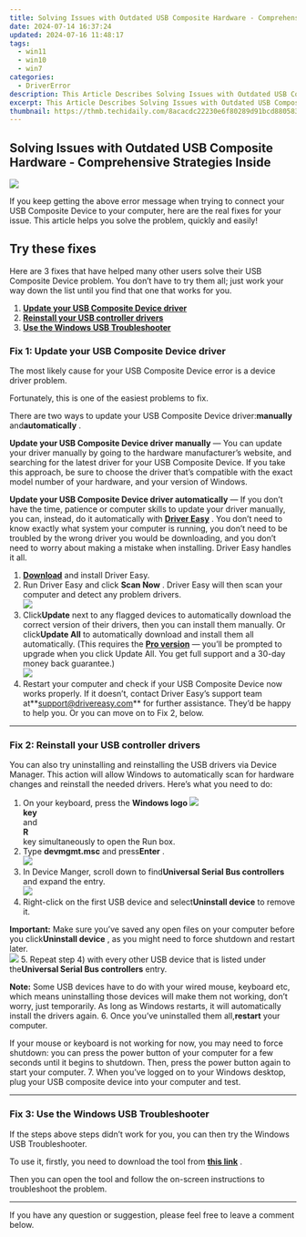```yaml
---
title: Solving Issues with Outdated USB Composite Hardware - Comprehensive Strategies Inside
date: 2024-07-14 16:37:24
updated: 2024-07-16 11:48:17
tags:
  - win11
  - win10
  - win7
categories:
  - DriverError
description: This Article Describes Solving Issues with Outdated USB Composite Hardware - Comprehensive Strategies Inside
excerpt: This Article Describes Solving Issues with Outdated USB Composite Hardware - Comprehensive Strategies Inside
thumbnail: https://thmb.techidaily.com/8acacdc22230e6f80289d91bcd880583b7cb15e9e01a6f044249c64c2e7db27f.jpg
---
```


## Solving Issues with Outdated USB Composite Hardware - Comprehensive Strategies Inside

![](https://images.drivereasy.com/wp-content/uploads/2018/08/img_5b6187a52b640.jpg)

 If you keep getting the above error message when trying to connect your USB Composite Device to your computer, here are the real fixes for your issue. This article helps you solve the problem, quickly and easily!

## Try these fixes

 Here are 3 fixes that have helped many other users solve their USB Composite Device problem. You don’t have to try them all; just work your way down the list until you find that one that works for you.

1. **[Update your USB Composite Device driver](https://united.elfm.net/zqobdx)**
2. **[Reinstall your USB controller drivers](https://imp.i110150.net/r5bmpn)**
3. **[Use the Windows USB Troubleshooter](https://ukaidot.sjv.io/daqnoj)**

### Fix 1: Update your USB Composite Device driver

 The most likely cause for your USB Composite Device error is a device driver problem.

Fortunately, this is one of the easiest problems to fix.

 There are two ways to update your USB Composite Device driver:**manually** and**automatically** .

**Update your USB Composite Device driver manually** — You can update your driver manually by going to the hardware manufacturer’s website, and searching for the latest driver for your USB Composite Device. If you take this approach, be sure to choose the driver that’s compatible with the exact model number of your hardware, and your version of Windows.

**Update your USB Composite Device driver automatically** — If you don’t have the time, patience or computer skills to update your driver manually, you can, instead, do it automatically with **[Driver Easy](https://tools.techidaily.com/drivereasy/download/)**  . You don’t need to know exactly what system your computer is running, you don’t need to be troubled by the wrong driver you would be downloading, and you don’t need to worry about making a mistake when installing. Driver Easy handles it all.

1. **[Download](https://tools.techidaily.com/drivereasy/download/)**  and install Driver Easy.
2. Run Driver Easy and click **Scan Now** . Driver Easy will then scan your computer and detect any problem drivers.  
![](https://images.drivereasy.com/wp-content/uploads/2018/10/img_5bb894ac5bd51.jpg)
3. Click**Update** next to any flagged devices to automatically download the correct version of their drivers, then you can install them manually. Or click**Update All** to automatically download and install them all automatically. (This requires the **[Pro version](https://tools.techidaily.com/drivereasy/download/)**  — you’ll be prompted to upgrade when you click Update All. You get full support and a 30-day money back guarantee.)  
![](https://images.drivereasy.com/wp-content/uploads/2018/10/img_5bb894ea5449a.jpg)
4. Restart your computer and check if your USB Composite Device now works properly. If it doesn’t, contact Driver Easy’s support team at**<support@drivereasy.com>** for further assistance. They’d be happy to help you. Or you can move on to Fix 2, below.

---

### Fix 2: Reinstall your USB controller drivers

 You can also try uninstalling and reinstalling the USB drivers via Device Manager. This action will allow Windows to automatically scan for hardware changes and reinstall the needed drivers. Here’s what you need to do:

1. On your keyboard, press the   **Windows logo ![](https://images.drivereasy.com/wp-content/uploads/2018/08/img_5b62735e40ac6.png)**  
**key**  
 and  
**R**  
  key simultaneously to open the Run box.
2. Type **devmgmt.msc** and press**Enter** .  
![](https://images.drivereasy.com/wp-content/uploads/2018/08/img_5b616832c16a0.jpg)
3. In Device Manger, scroll down to find**Universal Serial Bus controllers** and expand the entry.  
![](https://images.drivereasy.com/wp-content/uploads/2018/08/img_5b61714f05a95.jpg)
4. Right-click on the first USB device and select**Uninstall device**  to remove it.  

**Important:** Make sure you’ve saved any open files on your computer before you click**Uninstall device** , as you might need to force shutdown and restart later.  
![](https://images.drivereasy.com/wp-content/uploads/2018/08/img_5b6171a9ae8b0.jpg)
5. Repeat step 4) with every other USB device that is listed under the**Universal Serial Bus controllers** entry.  

**Note:** Some USB devices have to do with your wired mouse, keyboard etc, which means uninstalling those devices will make them not working, don’t worry, just temporarily. As long as Windows restarts, it will automatically install the drivers again.
6. Once you’ve uninstalled them all,**restart** your computer.  

 If your mouse or keyboard is not working for now, you may need to force shutdown: you can press the power button of your computer for a few seconds until it begins to shutdown. Then, press the power button again to start your computer.
7. When you’ve logged on to your Windows desktop, plug your USB composite device into your computer and test.

---

### Fix 3: Use the Windows USB Troubleshooter

 If the steps above steps didn’t work for you, you can then try the Windows USB Troubleshooter.

 To use it, firstly, you need to download the tool from **[this link](https://support.microsoft.com/en-us/help/17614/automatically-diagnose-and-fix-windows-usb-problems)**  .

 Then you can open the tool and follow the on-screen instructions to troubleshoot the problem.

---

 If you have any question or suggestion, please feel free to leave a comment below.

<ins class="adsbygoogle"
     style="display:block"
     data-ad-format="autorelaxed"
     data-ad-client="ca-pub-7571918770474297"
     data-ad-slot="1223367746"></ins>



<ins class="adsbygoogle"
     style="display:block"
     data-ad-client="ca-pub-7571918770474297"
     data-ad-slot="8358498916"
     data-ad-format="auto"
     data-full-width-responsive="true"></ins>
